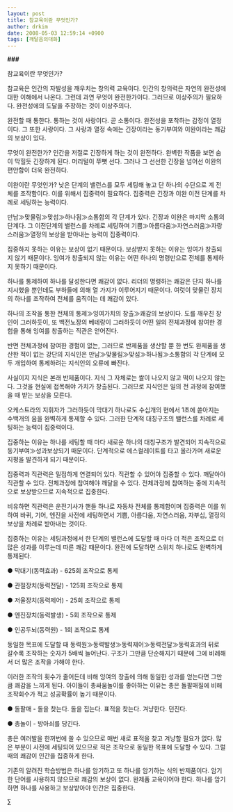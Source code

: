 ```yaml
---
layout: post
title: 참교육이란 무엇인가?
author: drkim
date: 2008-05-03 12:59:14 +0900
tags: [깨달음의대화]
---
```

**###**

참교육이란 무엇인가?

참교육은 인간의 자발성을 깨우치는 창의력 교육이다. 인간의 창의력은 자연의 완전성에 대한 이해에서 나온다. 그런데 과연 무엇이 완전한가이다. 그러므로 이상주의가 필요하다. 완전성에의 도달을 주장하는 것이 이상주의다. 

완전할 때 통한다. 통하는 것이 사랑이다. 곧 소통이다. 완전성을 포착하는 감정이 열정이다. 그 또한 사랑이다. 그 사랑과 열정 속에는 긴장이라는 동기부여와 이완이라는 쾌감의 보상이 있다. 

무엇이 완전한가? 인간을 저절로 긴장하게 하는 것이 완전하다. 완벽한 작품을 보면 숨이 막힐듯 긴장하게 된다. 머리털이 쭈뼛 선다. 그러나 그 선선한 긴장을 넘어선 이완의 편안함이 더욱 완전하다. 

이완이란 무엇인가? 낮은 단계의 밸런스를 모두 세팅해 놓고 단 하나의 수단으로 계 전체를 조작함이다. 이를 위해서 집중력이 필요하다. 집중력은 긴장과 이완 이전 단계를 차례로 세팅하는 능력이다.

만남≫맞물림≫맞섬≫하나됨≫소통함의 각 단계가 있다. 긴장과 이완은 마지막 소통의 단계다. 그 이전단계의 밸런스를 차례로 세팅하며 기쁨≫아름다움≫자연스러움≫자랑스러움≫열정의 보상을 받아내는 능력이 집중력이다. 

집중하지 못하는 이유는 보상이 없기 때문이다. 보상받지 못하는 이유는 잉여가 창출되지 않기 때문이다. 잉여가 창출되지 않는 이유는 어떤 하나의 명령만으로 전체를 통제하지 못하기 때문이다. 

하나를 통제하여 하나를 달성한다면 쾌감이 없다. 리더의 명령하는 쾌감은 단지 하나를 지시했을 뿐인데도 부하들에 의해 열 가지가 이루어지기 때문이다. 여럿이 맞물린 장치의 하나를 조작하여 전체를 움직이는 데 쾌감이 있다.

하나의 조작을 통한 전체의 통제≫잉여가치의 창출≫쾌감의 보상이다. 도를 깨우친 장인이 그러하듯이, 또 백전노장의 베테랑이 그러하듯이 어떤 일의 전체과정에 참여한 경험을 통해 잉여를 창출하는 직관은 얻어진다. 

반면 전체과정에 참여한 경험이 없는, 그러므로 반제품을 생산할 뿐 한 번도 완제품을 생산한 적이 없는 강단의 지식인은 만남≫맞물림≫맞섬≫하나됨≫소통함의 각 단계에 모두 개입하여 통제하려는 지식인의 오류에 빠진다. 

사실이지 지식은 본래 반제품이다. 지식 그 자체로는 쌀이 나오지 않고 떡이 나오지 않는다. 그것을 현실에 접목해야 가치가 창출된다. 그러므로 지식인은 일의 전 과정에 참여했을 때 받는 보상을 모른다. 

오케스트라의 지휘자가 그러하듯이 막대기 하나로도 수십개의 현에서 1초에 쏟아지는 수백개의 음을 완벽하게 통제할 수 있다. 그러한 단계적 대칭구조의 밸런스를 차례로 세팅하는 능력이 집중력이다. 

집중하는 이유는 하나를 세팅할 때 마다 새로운 하나의 대칭구조가 발견되어 지속적으로 동기부여≫성과보상되기 때문이다. 단계적으로 에스컬레이트를 타고 올라가며 새로운 지평을 발견하게 되기 때문이다. 

집중력과 직관력은 밀접하게 연결되어 있다. 직관할 수 있어야 집중할 수 있다. 깨달아야 직관할 수 있다. 전체과정에 참여해야 깨달을 수 있다. 전체과정에 참여하는 중에 지속적으로 보상받으므로 지속적으로 집중한다.

비유하면 직관력은 운전기사가 핸들 하나로 자동차 전체를 통제함이며 집중력은 이를 위하여 바퀴, 기어, 엔진을 사전에 세팅하면서 기쁨, 아름다움, 자연스러움, 자부심, 열정의 보상을 차례로 받아내는 것이다.

집중하는 이유는 세팅과정에서 한 단계의 밸런스에 도달할 때 마다 더 적은 조작으로 더 많은 성과를 이루는데 따른 쾌감 때문이다. 완전에 도달하면 스위치 하나로도 완벽하게 통제된다. 

● 막대기(동력효과) - 625회 조작으로 통제

● 관절장치(동력전달) - 125회 조작으로 통제

● 저울장치(동력제어) - 25회 조작으로 통제 

● 엔진장치(동력발생) - 5회 조작으로 통제

● 인공두뇌(동력원) - 1회 조작으로 통제

동일한 목표에 도달할 때 동력원≫동력발생≫동력제어≫동력전달≫동력효과의 뒤로 갈수록 조작하는 숫자가 5배씩 늘어난다. 구조가 그만큼 단순해지기 때문에 그에 비례해서 더 많은 조작을 가해야 한다.

이러한 조작의 횟수가 줄어든데 비해 잉여의 창출에 의해 동일한 성과를 얻는다면 그만큼 쾌감을 느끼게 된다. 아이들이 총싸움놀이를 좋아하는 이유는 총은 돌팔매질에 비해 조작회수가 적고 성공확률이 높기 때문이다. 

● 돌팔매 - 돌을 찾는다. 돌을 집는다. 표적을 찾는다. 겨냥한다. 던진다. 

● 총놀이 - 방아쇠를 당긴다. 

총은 여러발을 한꺼번에 쏠 수 있으므로 매번 새로 표적을 찾고 겨냥할 필요가 없다. 많은 부분이 사전에 세팅되어 있으므로 적은 조작으로 동일한 목표에 도달할 수 있다. 그럴 때의 쾌감이 인간을 집중하게 한다. 

기존의 알려진 학습방법은 하나를 암기하고 또 하나를 암기하는 식의 반제품이다. 암기한 단어를 사용하지 않으므로 쾌감의 보상이 없다. 완제품 교육이어야 한다. 하나를 암기하면 하나를 사용하고 보상받아야 인간은 집중한다. 



∑